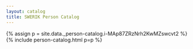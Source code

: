 ```yaml
---
layout: catalog
title: SWERIK Person Catalog
---
```

{% assign p = site.data._person-catalog.i-MAp87ZRzNrh2KwMZswcvt2 %}
{% include person-catalog.html p=p %}

